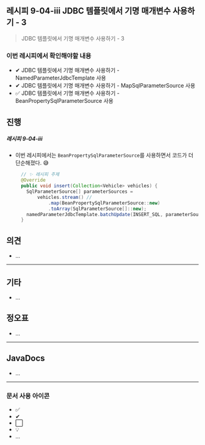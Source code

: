 ## 레시피 9-04-iii JDBC 템플릿에서 기명 매개변수 사용하기 - 3

>  JDBC 템플릿에서 기명 매개변수 사용하기 - 3
>

### 이번 레시피에서 확인해야할  내용

* ✔ JDBC 템플릿에서 기명 매개변수 사용하기 - NamedParameterJdbcTemplate 사용
* ✔ JDBC 템플릿에서 기명 매개변수 사용하기 - MapSqlParameterSource 사용
* ✅ JDBC 템플릿에서 기명 매개변수 사용하기 - BeanPropertySqlParameterSource 사용




## 진행

##### 레시피 9-04-iii

* 이번 레시피에서는 `BeanPropertySqlParameterSource`를 사용하면서 코드가 더 단순해졌다. 😅

  ```java
    // ✨ 레시피 주제
    @Override
    public void insert(Collection<Vehicle> vehicles) {
      SqlParameterSource[] parameterSources =
          vehicles.stream() //
              .map(BeanPropertySqlParameterSource::new)
              .toArray(SqlParameterSource[]::new);
      namedParameterJdbcTemplate.batchUpdate(INSERT_SQL, parameterSources);
    }
  ```

  
  
  


## 의견

* ...



---

## 기타

* ...



## 정오표

* ...
  


---

## JavaDocs

* ...



---

### 문서 사용 아이콘

* ✅
* ✔
* ⬜
* 💡
* ...

